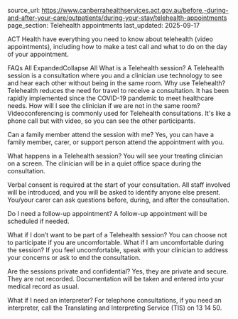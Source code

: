 source_url: https://www.canberrahealthservices.act.gov.au/before,-during-and-after-your-care/outpatients/during-your-stay/telehealth-appointments
page_section: Telehealth appointments
last_updated: 2025-09-17

ACT Health have everything you need to know about telehealth (video appointments), including how to make a test call and what to do on the day of your appointment.

FAQs
All ExpandedCollapse All
What is a Telehealth session?
A Telehealth session is a consultation where you and a clinician use technology to see and hear each other without being in the same room.
Why use Telehealth?
Telehealth reduces the need for travel to receive a consultation. It has been rapidly implemented since the COVID-19 pandemic to meet healthcare needs.
How will I see the clinician if we are not in the same room?
Videoconferencing is commonly used for Telehealth consultations. It's like a phone call but with video, so you can see the other participants.

Can a family member attend the session with me?
Yes, you can have a family member, carer, or support person attend the appointment with you.

What happens in a Telehealth session?
You will see your treating clinician on a screen. The clinician will be in a quiet office space during the consultation.

Verbal consent is required at the start of your consultation. All staff involved will be introduced, and you will be asked to identify anyone else present. You/your carer can ask questions before, during, and after the consultation.

Do I need a follow-up appointment?
A follow-up appointment will be scheduled if needed.

What if I don’t want to be part of a Telehealth session?
You can choose not to participate if you are uncomfortable.
What if I am uncomfortable during the session?
If you feel uncomfortable, speak with your clinician to address your concerns or ask to end the consultation.

Are the sessions private and confidential?
Yes, they are private and secure. They are not recorded. Documentation will be taken and entered into your medical record as usual.

What if I need an interpreter?
For telephone consultations, if you need an interpreter, call the Translating and Interpreting Service (TIS) on 13 14 50.